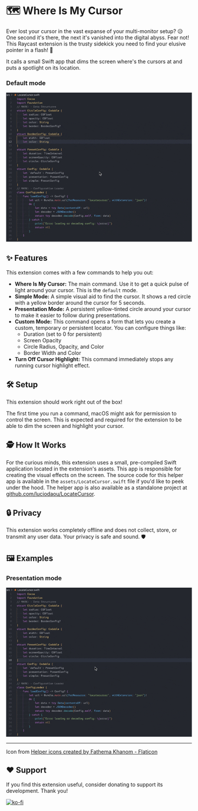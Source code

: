 # 🗺️ Where Is My Cursor

Ever lost your cursor in the vast expanse of your multi-monitor setup? 😥 One second it's there, the next it's vanished into the digital abyss. Fear not! This Raycast extension is the trusty sidekick you need to find your elusive pointer in a flash! 🔦

It calls a small Swift app that dims the screen where's the cursors at and puts a spotlight on its location.

### Default mode
![where is my cursor presentation mode](/metadata/LocateCursor_defaultmode.gif)

## ✨ Features

This extension comes with a few commands to help you out:

- **Where Is My Cursor:** The main command. Use it to get a quick pulse of light around your cursor. This is the `default` mode.
- **Simple Mode:** A simple visual aid to find the cursor. It shows a red circle with a yellow border around the cursor for 5 seconds.
- **Presentation Mode:** A persistent yellow-tinted circle around your cursor to make it easier to follow during presentations.
- **Custom Mode:** This command opens a form that lets you create a custom, temporary or persistent locator. You can configure things like:
    - Duration (set to 0 for persistent)
    - Screen Opacity
    - Circle Radius, Opacity, and Color
    - Border Width and Color
- **Turn Off Cursor Highlight:** This command immediately stops any running cursor highlight effect.

## 🛠️ Setup

This extension should work right out of the box!

The first time you run a command, macOS might ask for permission to control the screen. This is expected and required for the extension to be able to dim the screen and highlight your cursor.

## 🕵️ How It Works

For the curious minds, this extension uses a small, pre-compiled Swift application located in the extension's assets. This app is responsible for creating the visual effects on the screen. The source code for this helper app is available in the `assets/LocateCursor.swift` file if you'd like to peek under the hood. The helper app is also available as a standalone project at [github.com/luciodaou/LocateCursor](https://github.com/luciodaou/LocateCursor).

## 🔒 Privacy

This extension works completely offline and does not collect, store, or transmit any user data. Your privacy is safe and sound. 🛡️

## 🖼️ Examples

### Presentation mode
![where is my cursor presentation mode](/metadata/LocateCursor_presentationmode.gif)

---

Icon from <a href="https://www.flaticon.com/free-icons/helper" title="helper icons">Helper icons created by Fathema Khanom - Flaticon</a>

## ❤️ Support

If you find this extension useful, consider donating to support its development. Thank you!

[![ko-fi](https://ko-fi.com/img/githubbutton_sm.svg)](https://ko-fi.com/luciodaou)